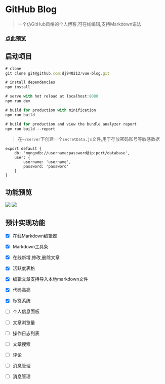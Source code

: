 # GitHub Blog

> 一个仿GitHub风格的个人博客,可在线编辑,支持Markdown语法

### [点此预览](http://blog.dingjian.name)

## 启动项目

``` js
# clone
git clone git@github.com:dj940212/vue-blog.git

# install dependencies
npm install

# serve with hot reload at localhost:8080
npm run dev

# build for production with minification
npm run build

# build for production and view the bundle analyzer report
npm run build --report
```

> 在`~/server`下创建一个`secretData.js`文件,用于存放密码账号等敏感数据

```
export default {
	db: 'mongodb://username:password@ip:port/database',
	user: {
        username: 'username',
        password: 'password'
    }
}
```

## 功能预览

![](https://user-gold-cdn.xitu.io/2017/11/4/746fc718ffa7894c4aed7d7036f4109c)
![](https://user-gold-cdn.xitu.io/2017/11/4/ba43484c281eb20b82c1d92f302fb78c)

## 预计实现功能

- [x] 在线Markdown编辑器

- [x] Markdown工具条

- [x] 在线新增,修改,删除文章

- [x] 活跃度表格

- [x] 编辑文章支持导入本地markdown文件

- [x] 代码高亮

- [x] 标签系统

- [ ] 个人信息面板

- [ ] 文章浏览量

- [ ] 操作日志列表

- [ ] 文章搜索

- [ ] 评论

- [ ] 消息管理

- [ ] 消息管理


